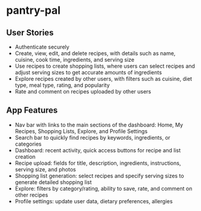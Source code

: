 # pantry-pal

## User Stories
- Authenticate securely
- Create, view, edit, and delete recipes, with details such as name, cuisine, cook time, ingredients, and serving size
- Use recipes to create shopping lists, where users can select recipes and adjust serving sizes to get accurate amounts of ingredients
- Explore recipes created by other users, with filters such as cuisine, diet type, meal type, rating, and popularity
- Rate and comment on recipes uploaded by other users

## App Features
- Nav bar with links to the main sections of the dashboard: Home, My Recipes, Shopping Lists, Explore, and Profile Settings
- Search bar to quickly find recipes by keywords, ingredients, or categories
- Dashboard: recent activity, quick access buttons for recipe and list creation
- Recipe upload: fields for title, description, ingredients, instructions, serving size, and photos
- Shopping list generation: select recipes and specify serving sizes to generate detailed shopping list
- Explore: filters by category/rating, ability to save, rate, and comment on other recipes
- Profile settings: update user data, dietary preferences, allergies
